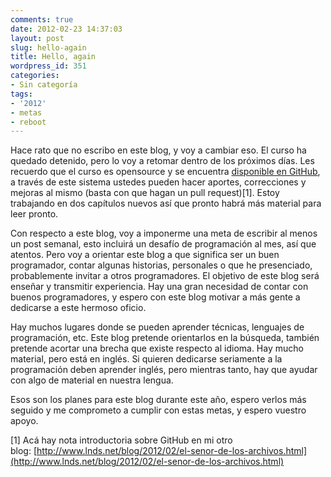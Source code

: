 ```yaml
---
comments: true
date: 2012-02-23 14:37:03
layout: post
slug: hello-again
title: Hello, again
wordpress_id: 351
categories:
- Sin categoría
tags:
- '2012'
- metas
- reboot
---
```


Hace rato que no escribo en este blog, y voy a cambiar eso. El curso ha quedado detenido, pero lo voy a retomar dentro de los próximos días. Les recuerdo que el curso es opensource y se encuentra [disponible en GitHub](https://github.com/lnds/Aprende-a-Programar), a través de este sistema ustedes pueden hacer aportes, correcciones y mejoras al mismo (basta con que hagan un pull request)[1]. Estoy trabajando en dos capítulos nuevos así que pronto habrá más material para leer pronto.

Con respecto a este blog, voy a imponerme una meta de escribir al menos un post semanal, esto incluirá un desafío de programación al mes, así que atentos. Pero voy a orientar este blog a que significa ser un buen programador, contar algunas historias, personales o que he presenciado, probablemente invitar a otros programadores. El objetivo de este blog será enseñar y transmitir experiencia. Hay una gran necesidad de contar con buenos programadores, y espero con este blog motivar a más gente a dedicarse a este hermoso oficio.

Hay muchos lugares donde se pueden aprender técnicas, lenguajes de programación, etc. Este blog pretende orientarlos en la búsqueda, también pretende acortar una brecha que existe respecto al idioma. Hay mucho material, pero está en inglés. Si quieren dedicarse seriamente a la programación deben aprender inglés, pero mientras tanto, hay que ayudar con algo de material en nuestra lengua.

Esos son los planes para este blog durante este año, espero verlos más seguido y me comprometo a cumplir con estas metas, y espero vuestro apoyo.

[1] Acá hay nota introductoria sobre GitHub en mi otro blog: [http://www.lnds.net/blog/2012/02/el-senor-de-los-archivos.html](http://www.lnds.net/blog/2012/02/el-senor-de-los-archivos.html)
